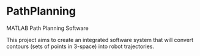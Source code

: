 # PathPlanning
MATLAB Path Planning Software

This project aims to create an integrated software system that will convert contours (sets of points in 3-space) into robot trajectories.
